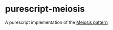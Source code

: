 # purescript-meiosis
A purescript implementation of the [Meiosis pattern](https://github.com/foxdonut/meiosis)


